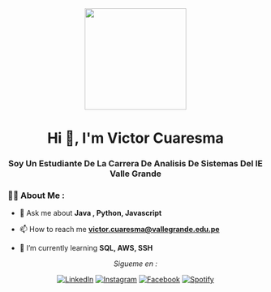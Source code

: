 <div id="header" align="center">
    <img src="https://media.giphy.com/media/QZkpIdieotn3i/giphy.gif" width="200" />
    <h1 align="center">Hi 👋, I'm Victor Cuaresma</h1>
    <h3 align="center">Soy Un Estudiante De La Carrera De Analisis De Sistemas Del IE Valle Grande</h3>
</div>

### 👨‍💻 About Me :
- 💬 Ask me about **Java , Python, Javascript**

- 📫 How to reach me **victor.cuaresma@vallegrande.edu.pe**

- 🌱 I’m currently learning **SQL, AWS, SSH**

<div align="center">

<i>Sigueme en :</i><br>

<a href=https://www.linkedin.com/in/victor-manuel-cuaresma-salhuana-052074249/ target="_blank"><img src="https://img.shields.io/badge/LinkedIn-%230077B5.svg?&style=flat-square&logo=linkedin&logoColor=white" alt="LinkedIn"></a>
<a href="https://www.instagram.com/manuelcuaresmaslh/" target="_blank"><img src="https://img.shields.io/badge/Instagram-%23E4405F.svg?&style=flat-square&logo=instagram&logoColor=white" alt="Instagram"></a>
<a href=" https://www.facebook.com/profile.php?id=100090062037657" target="_blank"><img src="https://img.shields.io/badge/Facebook-%231877F2.svg?&style=flat-square&logo=facebook&logoColor=white" alt="Facebook"></a>
<a href=" https://open.spotify.com/user/31s6xvdgo3uwc6of3cd3mql64vuy" target="_blank"><img src="https://img.shields.io/badge/Spotify-%231ED760.svg?&style=flat-square&logo=spotify&logoColor=white" alt="Spotify"></a>

</div>

